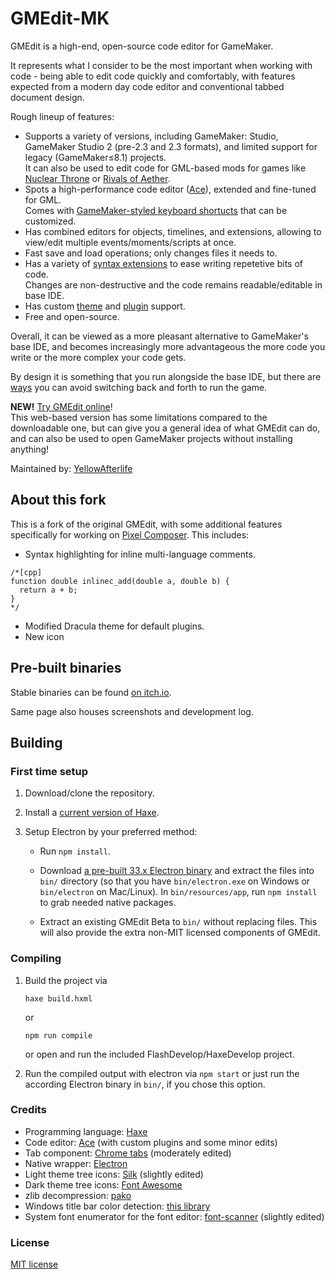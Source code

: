 # GMEdit-MK

GMEdit is a high-end, open-source code editor for GameMaker.

It represents what I consider to be the most important when working with code - being able to edit code quickly and comfortably, with features expected from a modern day code editor and conventional tabbed document design.

Rough lineup of features:

- Supports a variety of versions, including GameMaker: Studio, GameMaker Studio 2 (pre-2.3 and 2.3 formats), and limited support for legacy (GameMaker≤8.1) projects.  
  It can also be used to edit code for GML-based mods for games like [Nuclear Throne](https://yal.cc/ntt-modding-faq/) or [Rivals of Aether](https://rivalsofaether.com/introduction/).
- Spots a high-performance code editor ([Ace](https://ace.c9.io/)), extended and fine-tuned for GML.  
  Comes with [GameMaker-styled keyboard shortucts](http://github.com/GameMakerDiscord/GMEdit/wiki/Keyboard-shortcuts) that can be customized.
- Has combined editors for objects, timelines, and extensions, allowing to view/edit multiple events/moments/scripts at once.
- Fast save and load operations; only changes files it needs to.
- Has a variety of [syntax extensions](https://github.com/YellowAfterlife/GMEdit/wiki) to ease writing repetetive bits of code.  
  Changes are non-destructive and the code remains readable/editable in base IDE.
- Has custom [theme](https://github.com/YellowAfterlife/GMEdit/wiki/Using-themes)
  and [plugin](https://github.com/YellowAfterlife/GMEdit/wiki/Using-plugins) support.
- Free and open-source.

Overall, it can be viewed as a more pleasant alternative to GameMaker's base  IDE, and becomes increasingly more advantageous the more code you write or the more complex your code gets.

By design it is something that you run alongside the base IDE, but there are [ways](https://github.com/YellowAfterlife/GMEdit/wiki/Running-games-from-GMEdit) you can avoid switching back and forth to run the game.

**NEW!** [Try GMEdit online](https://yellowafterlife.github.io/GMEdit/)!  
This web-based version has some limitations compared to the downloadable one, but can give you a general idea of what GMEdit can do, and can also be used to open GameMaker projects without installing anything!

Maintained by: [YellowAfterlife](https://yal.cc)

## About this fork

This is a fork of the original GMEdit, with some additional features specifically for working on [Pixel Composer](https://github.com/Ttanasart-pt/Pixel-Composer). This includes:

- Syntax highlighting for inline multi-language comments.

```
/*[cpp]
function double inlinec_add(double a, double b) {
  return a + b;
}
*/ 
```
- Modified Dracula theme for default plugins.
- New icon

## Pre-built binaries

Stable binaries can be found [on itch.io](https://yellowafterlife.itch.io/gmedit).

Same page also houses screenshots and development log.

## Building

### First time setup
1. Download/clone the repository.
2. Install a [current version of Haxe](https://haxe.org/download/).
3. Setup Electron by your preferred method:

   * Run `npm install`.
 
   * Download [a pre-built 33.x Electron binary](https://github.com/electron/electron/releases) and
     extract the files into `bin/` directory (so that you have `bin/electron.exe` on Windows or
     `bin/electron` on Mac/Linux). In `bin/resources/app`, run `npm install` to grab needed native
     packages.
 
   * Extract an existing GMEdit Beta to `bin/` without replacing files. This will also provide the
     extra non-MIT licensed components of GMEdit.
  
### Compiling
1. Build the project via
   ```
   haxe build.hxml
   ```
   or
   ```
   npm run compile
   ```
   or open and run the included FlashDevelop/HaxeDevelop project.

1. Run the compiled output with electron via `npm start` or just run the according Electron binary in
   `bin/`, if you chose this option.

### Credits

* Programming language: [Haxe](https://haxe.org)
* Code editor: [Ace](https://ace.c9.io/) (with custom plugins and some minor edits)
* Tab component: [Chrome tabs](https://github.com/adamschwartz/chrome-tabs) (moderately edited)
* Native wrapper: [Electron](https://electronjs.org/)
* Light theme tree icons: [Silk](http://www.famfamfam.com/lab/icons/silk/) (slightly edited)
* Dark theme tree icons: [Font Awesome](https://fontawesome.com/)
* zlib decompression: [pako](https://github.com/nodeca/pako)
* Windows title bar color detection: [this library](https://github.com/loilo/windows-titlebar-color)
* System font enumerator for the font editor: [font-scanner](https://www.npmjs.com/package/font-scanner) (slightly edited)

### License

[MIT license](https://opensource.org/licenses/mit-license.php)
